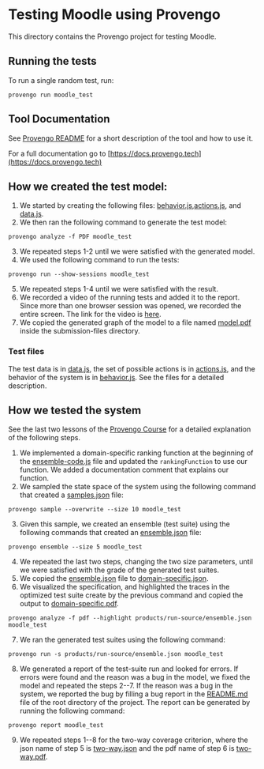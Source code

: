 # Testing Moodle using Provengo
This directory contains the Provengo project for testing Moodle.


## Running the tests
To run a single random test, run:
```shell 
provengo run moodle_test
```

## Tool Documentation
See [Provengo README](moodle_test/README.md) for a short description of the tool and how to use it.

For a full documentation go to [https://docs.provengo.tech](https://docs.provengo.tech)

## How we created the test model:
1. We started by creating the following files: [behavior.js](moodle_test/spec/js/behavior.js),[actions.js](moodle_test/spec/js/actions.js), and [data.js](moodle_test/data/data.js).
2. We then ran the following command to generate the test model:
```shell
provengo analyze -f PDF moodle_test   
```
3. We repeated steps 1-2 until we were satisfied with the generated model.
4. We used the following command to run the tests:
```shell
provengo run --show-sessions moodle_test
```
5. We repeated steps 1-4 until we were satisfied with the result.
6. We recorded a video of the running tests and added it to the report. Since more than one browser session was opened, we recorded the entire screen. The link for the video is [here](https://youtu.be/qdUjOpwknaE).
7. We copied the generated graph of the model to a file named [model.pdf](submission-files/model.pdf) inside the submission-files directory.

### Test files
The test data is in [data.js](moodle_test/data/data.js), the set of possible actions is in [actions.js](moodle_test/spec/js/actions.js), and the behavior of the system is in [behavior.js](moodle_test/spec/js/behavior.js).
See the files for a detailed description.

## How we tested the system
See the last two lessons of the [Provengo Course](https://provengo.github.io/Course/Online%20Course/0.9.5/index.html) for a detailed explanation of the following steps.

1. We implemented a domain-specific ranking function at the beginning of the [ensemble-code.js](moodle_test/meta-spec/ensemble-code.js) file and updated the `rankingFunction` to use our function. We added a documentation comment that explains our function.
2. We sampled the state space of the system using the following command that created a [samples.json](moodle_test/products/run-source/samples.json) file:
```shell
provengo sample --overwrite --size 10 moodle_test
```
3. Given this sample, we created an ensemble (test suite) using the following commands that created an [ensemble.json](moodle_test/products/run-source/ensemble.json) file:
```shell
provengo ensemble --size 5 moodle_test
```
4. We repeated the last two steps, changing the two size parameters, until we were satisfied with the grade of the generated test suites.
5. We copied the [ensemble.json](moodle_test/products/run-source/ensemble.json) file to [domain-specific.json](submission-files/domain-specific.json).
6. We visualized the specification, and highlighted the traces in the optimized test suite create by the previous command and copied the output to [domain-specific.pdf](submission-files/domain-specific.pdf).
```shell
provengo analyze -f pdf --highlight products/run-source/ensemble.json moodle_test
```
7. We ran the generated test suites using the following command:
```shell
provengo run -s products/run-source/ensemble.json moodle_test 
```
8. We generated a report of the test-suite run and looked for errors. If errors were found and the reason was a bug in the model, we fixed the model and repeated the steps 2--7. If the reason was a bug in the system, we reported the bug by filling a bug report in the [README.md](../README.md) file of the root directory of the project. The report can be generated by running the following command:
```shell
provengo report moodle_test
```
9. We repeated steps 1--8 for the two-way coverage criterion, where the json name of step 5 is [two-way.json](submission-files/two-way.json) and the pdf name of step 6 is [two-way.pdf](submission-files/two-way.pdf).
